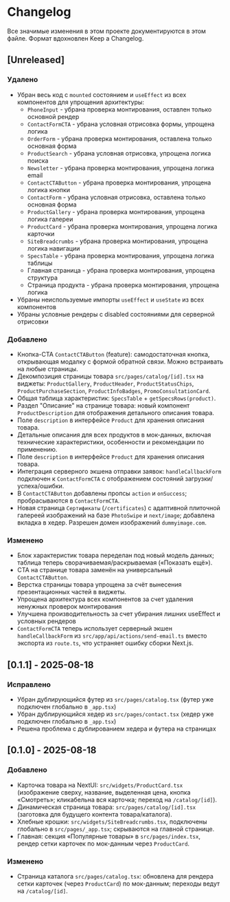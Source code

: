 # Changelog

Все значимые изменения в этом проекте документируются в этом файле.
Формат вдохновлен Keep a Changelog.

## [Unreleased]

### Удалено

- Убран весь код с `mounted` состоянием и `useEffect` из всех компонентов для упрощения архитектуры:
  - `PhoneInput` - убрана проверка монтирования, оставлен только основной рендер
  - `ContactFormCTA` - убрана условная отрисовка формы, упрощена логика
  - `OrderForm` - убрана проверка монтирования, оставлена только основная форма
  - `ProductSearch` - убрана условная отрисовка, упрощена логика поиска
  - `Newsletter` - убрана проверка монтирования, упрощена логика email
  - `ContactCTAButton` - убрана проверка монтирования, упрощена логика кнопки
  - `ContactForm` - убрана условная отрисовка, оставлена только основная форма
  - `ProductGallery` - убрана проверка монтирования, упрощена логика галереи
  - `ProductCard` - убрана проверка монтирования, упрощена логика карточки
  - `SiteBreadcrumbs` - убрана проверка монтирования, упрощена логика навигации
  - `SpecsTable` - убрана проверка монтирования, упрощена логика таблицы
  - Главная страница - убрана проверка монтирования, упрощена структура
  - Страница продукта - убрана проверка монтирования, упрощена логика
- Убраны неиспользуемые импорты `useEffect` и `useState` из всех компонентов
- Убраны условные рендеры с disabled состояниями для серверной отрисовки

### Добавлено

- Кнопка-CTA `ContactCTAButton` (feature): самодостаточная кнопка, открывающая модалку с формой обратной связи. Можно встраивать на любые страницы.
- Декомпозиция страницы товара `src/pages/catalog/[id].tsx` на виджеты: `ProductGallery`, `ProductHeader`, `ProductStatusChips`, `ProductPurchaseSection`, `ProductInfoBadges`, `PromoConsultationCard`.
- Общая таблица характеристик: `SpecsTable` + `getSpecsRows(product)`.
- Раздел "Описание" на странице товара: новый компонент `ProductDescription` для отображения детального описания товара.
- Поле `description` в интерфейсе `Product` для хранения описания товара.
- Детальные описания для всех продуктов в мок-данных, включая технические характеристики, особенности и рекомендации по применению.
- Поле `description` в интерфейсе `Product` для хранения описания товара.
- Интеграция серверного экшена отправки заявок: `handleCallbackForm` подключен к `ContactFormCTA` с отображением состояний загрузки/успеха/ошибки.
- В `ContactCTAButton` добавлены пропсы `action` и `onSuccess`; пробрасываются в `ContactFormCTA`.
- Новая страница `Сертификаты` (`/certificates`) с адаптивной плиточной галереей изображений на базе `PhotoSwipe` и `next/image`; добавлена вкладка в хедер. Разрешен домен изображений `dummyimage.com`.

### Изменено

- Блок характеристик товара переделан под новый модель данных; таблица теперь сворачиваемая/раскрываемая («Показать ещё»).
- CTA на странице товара заменён на универсальный `ContactCTAButton`.
- Верстка страницы товара упрощена за счёт вынесения презентационных частей в виджеты.
- Упрощена архитектура всех компонентов за счет удаления ненужных проверок монтирования
- Улучшена производительность за счет убирания лишних useEffect и условных рендеров
- `ContactFormCTA` теперь использует серверный экшен `handleCallbackForm` из `src/app/api/actions/send-email.ts` вместо экспорта из `route.ts`, что устраняет ошибку сборки Next.js.

## [0.1.1] - 2025-08-18

### Исправлено

- Убран дублирующийся футер из `src/pages/catalog.tsx` (футер уже подключен глобально в `_app.tsx`)
- Убран дублирующийся хедер из `src/pages/contact.tsx` (хедер уже подключен глобально в `_app.tsx`)
- Решена проблема с дублированием хедера и футера на страницах

## [0.1.0] - 2025-08-18

### Добавлено

- Карточка товара на NextUI: `src/widgets/ProductCard.tsx` (изображение сверху, название, выделенная цена, кнопка «Смотреть»; кликабельна вся карточка; переход на `/catalog/[id]`).
- Динамическая страница товара: `src/pages/catalog/[id].tsx` (заготовка для будущего контента товара/каталога).
- Хлебные крошки: `src/widgets/SiteBreadcrumbs.tsx`, подключены глобально в `src/pages/_app.tsx`; скрываются на главной странице.
- Главная: секция «Популярные товары» в `src/pages/index.tsx`, рендер сетки карточек по мок-данным через `ProductCard`.

### Изменено

- Страница каталога `src/pages/catalog.tsx`: обновлена для рендера сетки карточек (через `ProductCard`) по мок-данным; переходы ведут на `/catalog/[id]`.
